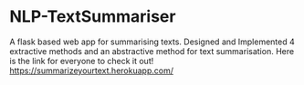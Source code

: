 # NLP-TextSummariser
A flask based web app for summarising texts.
Designed and Implemented 4 extractive methods and an abstractive method for text summarisation.
Here is the link for everyone to check it out!
https://summarizeyourtext.herokuapp.com/
